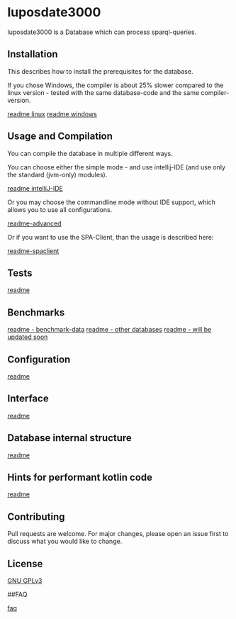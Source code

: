 # luposdate3000

luposdate3000 is a Database which can process sparql-queries.

## Installation

This describes how to install the prerequisites for the database.

If you chose Windows, the compiler is about 25% slower compared to the linux version - tested with the same database-code and the same compiler-version.

[readme linux](documentation/installation/README-linux.md)
[readme windows](documentation/installation/README-windows.md)

## Usage and Compilation

You can compile the database in multiple different ways.

You can choose either the simple mode - and use intellij-IDE (and use only the standard (jvm-only) modules).

[readme intelliJ-IDE](documentation/README-usage-compile-intellij.md)

Or you may choose the commandline mode without IDE support, which allows you to use all configurations.

[readme-advanced](documentation/README-usage-compile-advanced.md)

Or if you want to use the SPA-Client, than the usage is described here:

[readme-spaclient](documentation/README-SPAClient.md)

## Tests

[readme](documentation/README-tests.md)

## Benchmarks

[readme - benchmark-data](documentation/README-real-world-benchmark-data.md)
[readme - other databases](documentation/README-other-databases.md)
[readme - will be updated soon](documentation/README-benchmarks.md)

## Configuration

[readme](documentation/README-configuration.md)

## Interface

[readme](documentation/README-interface.md)

## Database internal structure

[readme](documentation/README-database-internals.md)

## Hints for performant kotlin code

[readme](documentation/README-performant-kotlin.md)

## Contributing
Pull requests are welcome. For major changes, please open an issue first to discuss what you would like to change.

## License
[GNU GPLv3](https://choosealicense.com/licenses/gpl-3.0)


##FAQ

[faq](documentation/README-faq)
